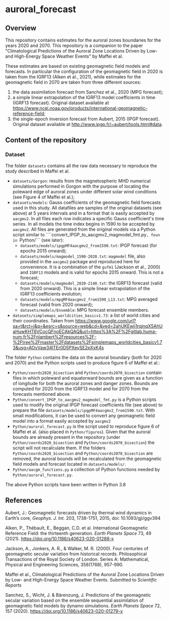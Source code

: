# auroral_forecast

## Overview

This repository contains estimates for the auroral zones boundaries for the years 2020 and 2070. This repository is a companion to the paper "Climatological Predictions of the Auroral Zone Locations Driven by Low- and High-Energy Space Weather Events" by Maffei et al.

These estimates are based on existing geomagnetic field models and forecasts. In particular the configuration of the geomagnetic field in 2020 is taken from the IGRF13 (Alken et al., 2021), while estimates for the geomagnetic field in 2070 are taken from three different sources: 

1) the data assimilation forecast from Sanchez et al., 2020 (MPG forecast);
2) a simple linear extrapolation of the IGRF13 model coefficients in time (IGRF13 forecast). Original dataset available at https://www.ncei.noaa.gov/products/international-geomagnetic-reference-field;
3) the single-epoch inversion forecast from Aubert, 2015 (IPGP forecast). Original dataset available at http://www.ipgp.fr/~aubert/tools.html#data.


## Content of the repository

### Dataset


The folder ```datasets``` contains all the raw data necessary to reproduce the study described in Maffei et al.

- ```datasets/Gorgon```: results from the magnetospheric MHD numerical simulations performed in Gorgon with the purpose of locating the poleward edge of auroral zones under different solar wind conditions (see Figure 4 of Maffei et al.);
-  ```datasets/models```: Gauss coefficients of the geomagnetic field forecasts used in this study. All datafiles are samples of the original datasets (see above) at 5 years intervals and in a format that is easily accepted by ```aacgmv2```. In all files each row indicates a specific Gauss coefficient's time series. In all models the time index begins in 1590 to be accepted by ```aacgmv2```. All files are generated from the original models via a Python script similar to ````convert_IPGP_to_aacgmv2_magmodel_fmt.py```, foun in ```Python/``` (see later):
    - ```datasets/models/ipgpMF4aacgmv2_from1590.txt```: IPGP forecast (for epochs 2015 onward);
    - ```datasets/models/magmodel_1590-2020.txt```: ```magmodel``` file, also provided in the ```aacgmv2``` package and reproduced here for convenience. It is a combination of the ```gufm1``` (Jackson et al., 2000) and ```IGRF13``` models and is valid for epochs 2015 onward. This is not a forecast;
    - ```datasets/models/magmodel_2020-2140.txt```: the IGRF13 forecast (valid from 2020 onward). This is a simple linear extrapolation of the IGRF13 coefficients evolution;
    - ```datasets/models/mpgMF4aacgmv2_from1590_L13.txt```: MPG averaged forecast (valid from 2020 onward);
    -  ```datasets/models/Ensemble```: MPG forecast ensemble members.
- ```datasets/simplemaps_worldcities_basicv1.73```: a list of world cities and their coordinates. Taken from https://www.google.com/url?sa=t&rct=j&q=&esrc=s&source=web&cd=&ved=2ahUKEwji1rqjnqX5AhUaHuwKHT6VCocQFnoECAkQAQ&url=https%3A%2F%2Fgitlab.huma-num.fr%2Fnlambert%2Fresources%2F-%2Ftree%2Fmaster%2Fdatasets%2Fsimplemaps_worldcities_basicv1.73&usg=AOvVaw34lTEr0D5PXeySE2pXxK4s


The folder ```Python``` contains the data on the auroral boundary (both for 2020 and 2070) and the Python scripts used to produce figure 6 of Maffei et al.:
- ```Python/coords2020_bisection``` and ```Python/coords2070_bisection``` contain files in which poleward and equatorward bounds are given as a function of longitude for both the auroral zones and danger zones. Bounds are computed for 2020 from the IGRF13 model and for 2070 from the forecasts mentioned above.
- ```Python/convert_IPGP_to_aacgmv2_magmodel_fmt.py``` is a Python scripts used to modify the original IPGP forecast coefficients file (see above) to prepare the file ```datasets/models/ipgpMF4aacgmv2_from1590.txt```. With small modifications, it can be used to convert any geomagnetic field model into a format easily accepted by ```aacgmv2```
- ```Python/auroral_forecast.py``` is the script used to reproduce figure 6 of Maffei et al. (also placed in ```Python/figures```). Given that the auroral bounds are already present in the repository (under ```Python/coords2020_bisection``` and ```Python/coords2070_bisection```) the script will not recalculate them. If the folders ```Python/coords2020_bisection``` and ```Python/coords2070_bisection``` are removed, the auroral bounds will be recalculated from the geomagnetic field models and forecast located in ```datasets/models/```.
- ```Python/aacgm_functions.py``` a collection of Python functions needed by ```Python/auroral_forecast.py```.

The above Python scripts have been written in Python 3.8



## References

Aubert, J.: Geomagnetic forecasts driven by thermal wind dynamics in Earth’s core, _Geophys. J. Int._ 203, 1738-1751, 2015, doi: 10.1093/gji/ggv394 

Alken, P., Thébault, E., Beggan, C.D. et al. International Geomagnetic Reference Field: the thirteenth generation. _Earth Planets Space_ 73, 49 (2021). https://doi.org/10.1186/s40623-020-01288-x

Jackson, A., Jonkers, A. R., & Walker, M. R. (2000). Four centuries of geomagnetic secular variation from historical records. Philosophical Transactions of the Royal Society of London. Series A: Mathematical, Physical and Engineering Sciences, 358(1768), 957-990.

Maffei et al., Climatological Predictions of the Auroral Zone Locations Driven by Low- and High-Energy Space Weather Events. Submitted to _Scientific Reports_

Sanchez, S., Wicht, J. & Bärenzung, J. Predictions of the geomagnetic secular variation based on the ensemble sequential assimilation of geomagnetic field models by dynamo simulations. _Earth Planets Space_ 72, 157 (2020). https://doi.org/10.1186/s40623-020-01279-y



